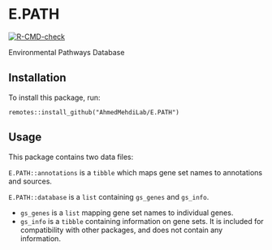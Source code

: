 # E.PATH
<!-- badges: start -->
[![R-CMD-check](https://github.com/AhmedMehdiLab/E.PATH/workflows/R-CMD-check/badge.svg)](https://github.com/AhmedMehdiLab/E.PATH/actions)
<!-- badges: end -->

Environmental Pathways Database

## Installation
To install this package, run:

```
remotes::install_github("AhmedMehdiLab/E.PATH")
```

## Usage
This package contains two data files:

`E.PATH::annotations` is a `tibble` which maps gene set names to annotations and
sources.

`E.PATH::database` is a `list` containing `gs_genes` and `gs_info`.
* `gs_genes` is a `list` mapping gene set names to individual genes.
* `gs_info` is a `tibble` containing information on gene sets. It is included 
for compatibility with other packages, and does not contain any information.
